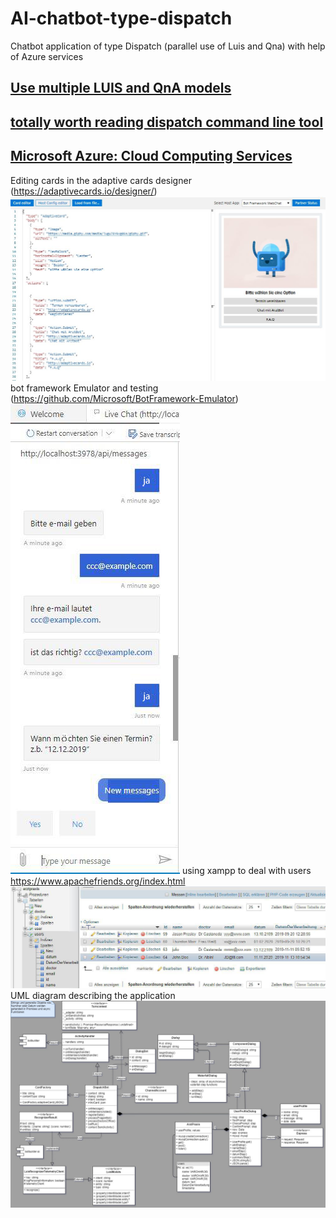 # AI-chatbot-type-dispatch
Chatbot application of type Dispatch (parallel use of Luis and Qna) with help of Azure services
## [Use multiple LUIS and QnA models](https://docs.microsoft.com/en-us/azure/bot-service/bot-builder-tutorial-dispatch?view=azure-bot-service-4.0&tabs=cs)
## [totally worth reading dispatch command line tool](https://github.com/microsoft/botbuilder-tools/tree/master/packages/Dispatch)
## [Microsoft Azure: Cloud Computing Services](https://azure.microsoft.com/en-us/free/search/?&ef_id=EAIaIQobChMI3eb947vy6QIVDO3tCh2EBg9gEAAYASAAEgKNpvD_BwE:G:s&OCID=AID2000076_SEM_EAIaIQobChMI3eb947vy6QIVDO3tCh2EBg9gEAAYASAAEgKNpvD_BwE:G:s&dclid=CMO6hou88ukCFQjKuwgdzpIBZw)

Editing cards in the adaptive cards designer (https://adaptivecards.io/designer/)
![1](screenshots/1.JPG) 
bot framework Emulator and testing (https://github.com/Microsoft/BotFramework-Emulator)
<img src="screenshots/2.JPG" alt="My cool logo"/>
using xampp to deal with users https://www.apachefriends.org/index.html
<img src="3.jpg" alt="My cool logo"/>
UML diagram describing the application
<img src="uml.jpg" alt="uml"/>

